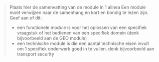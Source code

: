 > Plaats hier de samenvatting van de module in 1 alinea
> Een module moet verwijzen naar de samenhang en kort en bondig te lezen zijn.
> Geef aan of dit:  
>
> - een functionele module is voor het oplossen van een specifiek vraagstuk of het bedienen van een specifiek domein (denk bijvoorbeeld aan de GEO module)
> - een technische module is die een aantal technische eisen invult om 1 specifiek onderwerk goed in te vullen. denk bijvoorbeeld aan transport security
>